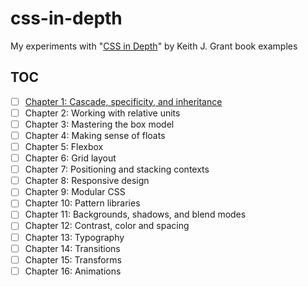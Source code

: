 # css-in-depth

My experiments with "[CSS in Depth][1]" by Keith J. Grant book examples

[1]: https://www.manning.com/books/css-in-depth

## TOC

- [ ] [Chapter 1: Cascade, specificity, and inheritance](src/ch01)
- [ ] Chapter 2: Working with relative units
- [ ] Chapter 3: Mastering the box model
- [ ] Chapter 4: Making sense of floats
- [ ] Chapter 5: Flexbox
- [ ] Chapter 6: Grid layout
- [ ] Chapter 7: Positioning and stacking contexts
- [ ] Chapter 8: Responsive design
- [ ] Chapter 9: Modular CSS
- [ ] Chapter 10: Pattern libraries
- [ ] Chapter 11: Backgrounds, shadows, and blend modes
- [ ] Chapter 12: Contrast, color and spacing
- [ ] Chapter 13: Typography
- [ ] Chapter 14: Transitions
- [ ] Chapter 15: Transforms
- [ ] Chapter 16: Animations
